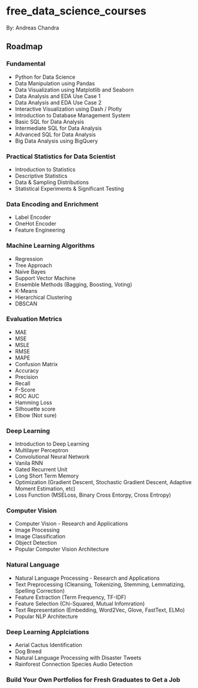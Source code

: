 # free_data_science_courses

By: Andreas Chandra

## Roadmap

### Fundamental

- Python for Data Science
- Data Manipulation using Pandas
- Data Visualization using Matplotlib and Seaborn
- Data Analysis and EDA Use Case 1
- Data Analysis and EDA Use Case 2
- Interactive Visualization using Dash / Plotly
- Introduction to Database Management System
- Basic SQL for Data Analysis
- Intermediate SQL for Data Analysis
- Advanced SQL for Data Analysis
- Big Data Analysis using BigQuery

### Practical Statistics for Data Scientist

- Introduction to Statistics
- Descriptive Statistics
- Data & Sampling Distributions
- Statistical Experiments & Significant Testing

### Data Encoding and Enrichment

- Label Encoder
- OneHot Encoder
- Feature Engineering

### Machine Learning Algorithms

- Regression
- Tree Approach
- Naive Bayes
- Support Vector Machine
- Ensemble Methods (Bagging, Boosting, Voting)
- K-Means
- Hierarchical Clustering
- DBSCAN

### Evaluation Metrics

- MAE
- MSE
- MSLE
- RMSE
- MAPE
- Confusion Matrix
- Accuracy
- Precision
- Recall
- F-Score
- ROC AUC
- Hamming Loss
- Silhouette score
- Elbow (Not sure)

### Deep Learning

- Introduction to Deep Learning
- Multilayer Perceptron
- Convolutional Neural Network
- Vanila RNN
- Gated Recurrent Unit
- Long Short Term Memory
- Optimization (Gradient Descent, Stochastic Gradient Descent, Adaptive Moment Estimation, etc)
- Loss Function (MSELoss, Binary Cross Entorpy, Cross Entropy)

### Computer Vision

- Computer Vision - Research and Applications
- Image Processing
- Image Classification
- Object Detection
- Popular Computer Vision Architecture

### Natural Language

- Natural Language Processing - Research and Applications
- Text Preprocessing (Cleansing, Tokenizing, Stemming, Lemmatizing, Spelling Correction)
- Feature Extraction (Term Frequency, TF-IDF)
- Feature Selection (Chi-Squared, Mutual Infomration)
- Text Representation (Embedding, Word2Vec, Glove, FastText, ELMo)
- Popular NLP Architecture

### Deep Learning Applciations

- Aerial Cactus Identification
- Dog Breed
- Natural Language Processing with Disaster Tweets
- Rainforest Connection Species Audio Detection

### Build Your Own Portfolios for Fresh Graduates to Get a Job
